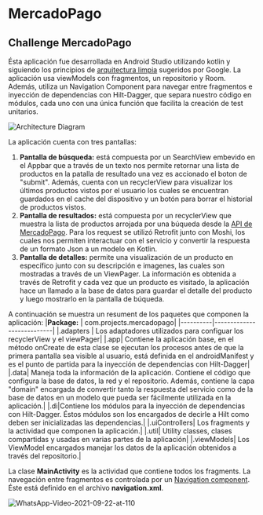 # MercadoPago
## Challenge MercadoPago
Ésta aplicación fue desarrollada en Android Studio utilizando kotlin y siguiendo los principios de [arquitectura limpia](https://developer.android.com/jetpack/guide#recommended-app-archz) sugeridos por Google. La aplicación usa viewModels con fragmentos, un repositorio y Room. Además, utiliza un Navigation Component para navegar entre fragmentos e inyección de dependencias con Hilt-Dagger, que separa nuestro código en módulos, cada uno con una única función que facilita la creación de test unitarios.

![Architecture Diagram](https://user-images.githubusercontent.com/37948478/134438494-c9f1e250-6c5a-4f1b-810b-d625e0e8ca1f.png)

La aplicación cuenta con tres pantallas:
1. **Pantalla de búsqueda:** está compuesta por un SearchView embevido en el Appbar que a través de un texto nos permite retornar una lista de productos en la patalla de resultado una vez es accionado el boton de "submit". Además, cuenta con un recyclerView para visualizar los últimos productos vistos por el usuario los cuales se encuentran guardados en el cache del dispositivo y un botón para borrar el historial de productos vistos.
2. **Pantalla de resultados:** está compuesta por un recyclerView que muestra la lista de productos arrojada por una búqueda desde la [API de MercadoPago](https://developers.mercadolibre.com.ar/es_ar/items-y-busquedas). Para los request se utilizó Retrofit junto con Moshi, los cuales nos permiten interactuar con el servicio y convertir la respuesta de un formato Json a un modelo en Kotlin.
3. **Pantalla de detalles:** permite una visualización de un producto en específico junto con su descripción e imagenes, las cuales son mostradas a través de un ViewPager. La información es obtenida a través de Retrofit y cada vez que un producto es visitado, la aplicación hace un llamado a la base de datos para guardar el detalle del producto y luego mostrarlo en la pantalla de búqueda.

A continuación se muestra un resument de los paquetes que componen la aplicación:
|**Package:** | com.projects.mercadopago|
|----------|---------------------------|
|.adapters | Los adaptadores utilizados para configuar los recyclerView y el viewPager|
|.app| Contiene la aplicación base, en el método onCreate de esta clase se ejecutan los procesos antes de que la primera pantalla sea visible al usuario, está definida en el androidManifest y es el punto de partida para la inyección de dependencias con Hilt-Dagger|
|.data| Maneja toda la información de la aplicación. Contiene el código que configura la base de datos, la red y el repositorio. Además, contiene la capa "domain" encargada de convertir tanto la respuesta del servicio como de la base de datos en un modelo que pueda ser fácilmente utilizada en la aplicación.|
|.di|Contiene los módulos para la inyección de dependencias con Hilt-Dagger. Éstos módulos son los encargados de decirle a Hilt como deben ser inicializadas las dependencias.|
|.uiControllers| Los fragments y la actividad que componen la aplicación.|
|.util| Utility classes, clases compartidas y usadas en varias partes de la aplicación|
|.viewModels| Los ViewModel encargados manejar los datos de la aplicación obtenidos a través del repositorio.|

La clase **MainActivity**  es la actividad que contiene todos los fragments. La navegación entre fragmentos es controlada por un [Navigation component](https://developer.android.com/guide/navigation). Éste está definido en el archivo **navigation.xml**.

![WhatsApp-Video-2021-09-22-at-110](https://user-images.githubusercontent.com/37948478/134449487-02b95874-afb3-4942-b0e2-b1dde86fe3d5.gif)


